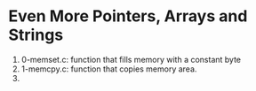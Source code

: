 # Even More Pointers, Arrays and Strings

1. 0-memset.c: function that fills memory with a constant byte
2. 1-memcpy.c: function that copies memory area.
3. 
